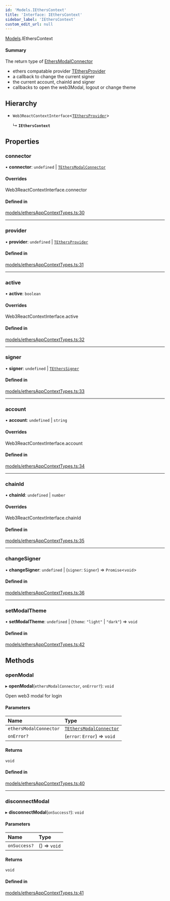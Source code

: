 ```yaml
---
id: 'Models.IEthersContext'
title: 'Interface: IEthersContext'
sidebar_label: 'IEthersContext'
custom_edit_url: null
---
```


[Models](../modules/Models.md).IEthersContext

#### Summary

The return type of [EthersModalConnector](../classes/EthersAppContext.EthersModalConnector.md)

- ethers compatable provider [TEthersProvider](../modules/Models.md#tethersprovider)
- a callback to change the current signer
- the current account, chainId and signer
- callbacks to open the web3Modal, logout or change theme

## Hierarchy

- `Web3ReactContextInterface`<[`TEthersProvider`](../modules/Models.md#tethersprovider)\>

  ↳ **`IEthersContext`**

## Properties

### connector

• **connector**: `undefined` \| [`TEthersModalConnector`](../modules/EthersAppContext.md#tethersmodalconnector)

#### Overrides

Web3ReactContextInterface.connector

#### Defined in

[models/ethersAppContextTypes.ts:30](https://github.com/scaffold-eth/eth-hooks/blob/b2e0cac/src/models/ethersAppContextTypes.ts#L30)

---

### provider

• **provider**: `undefined` \| [`TEthersProvider`](../modules/Models.md#tethersprovider)

#### Defined in

[models/ethersAppContextTypes.ts:31](https://github.com/scaffold-eth/eth-hooks/blob/b2e0cac/src/models/ethersAppContextTypes.ts#L31)

---

### active

• **active**: `boolean`

#### Overrides

Web3ReactContextInterface.active

#### Defined in

[models/ethersAppContextTypes.ts:32](https://github.com/scaffold-eth/eth-hooks/blob/b2e0cac/src/models/ethersAppContextTypes.ts#L32)

---

### signer

• **signer**: `undefined` \| [`TEthersSigner`](../modules/Models.md#tetherssigner)

#### Defined in

[models/ethersAppContextTypes.ts:33](https://github.com/scaffold-eth/eth-hooks/blob/b2e0cac/src/models/ethersAppContextTypes.ts#L33)

---

### account

• **account**: `undefined` \| `string`

#### Overrides

Web3ReactContextInterface.account

#### Defined in

[models/ethersAppContextTypes.ts:34](https://github.com/scaffold-eth/eth-hooks/blob/b2e0cac/src/models/ethersAppContextTypes.ts#L34)

---

### chainId

• **chainId**: `undefined` \| `number`

#### Overrides

Web3ReactContextInterface.chainId

#### Defined in

[models/ethersAppContextTypes.ts:35](https://github.com/scaffold-eth/eth-hooks/blob/b2e0cac/src/models/ethersAppContextTypes.ts#L35)

---

### changeSigner

• **changeSigner**: `undefined` \| (`signer`: `Signer`) => `Promise`<`void`\>

#### Defined in

[models/ethersAppContextTypes.ts:36](https://github.com/scaffold-eth/eth-hooks/blob/b2e0cac/src/models/ethersAppContextTypes.ts#L36)

---

### setModalTheme

• **setModalTheme**: `undefined` \| (`theme`: `"light"` \| `"dark"`) => `void`

#### Defined in

[models/ethersAppContextTypes.ts:42](https://github.com/scaffold-eth/eth-hooks/blob/b2e0cac/src/models/ethersAppContextTypes.ts#L42)

## Methods

### openModal

▸ **openModal**(`ethersModalConnector`, `onError?`): `void`

Open web3 modal for login

#### Parameters

| Name                   | Type                                                                            |
| :--------------------- | :------------------------------------------------------------------------------ |
| `ethersModalConnector` | [`TEthersModalConnector`](../modules/EthersAppContext.md#tethersmodalconnector) |
| `onError?`             | (`error`: `Error`) => `void`                                                    |

#### Returns

`void`

#### Defined in

[models/ethersAppContextTypes.ts:40](https://github.com/scaffold-eth/eth-hooks/blob/b2e0cac/src/models/ethersAppContextTypes.ts#L40)

---

### disconnectModal

▸ **disconnectModal**(`onSuccess?`): `void`

#### Parameters

| Name         | Type         |
| :----------- | :----------- |
| `onSuccess?` | () => `void` |

#### Returns

`void`

#### Defined in

[models/ethersAppContextTypes.ts:41](https://github.com/scaffold-eth/eth-hooks/blob/b2e0cac/src/models/ethersAppContextTypes.ts#L41)
